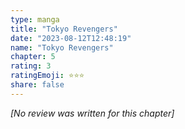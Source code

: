 ```yaml
---
type: manga
title: "Tokyo Revengers"
date: "2023-08-12T12:48:19"
name: "Tokyo Revengers"
chapter: 5
rating: 3
ratingEmoji: ⭐️⭐️⭐️
share: false
---
```


*[No review was written for this chapter]*
